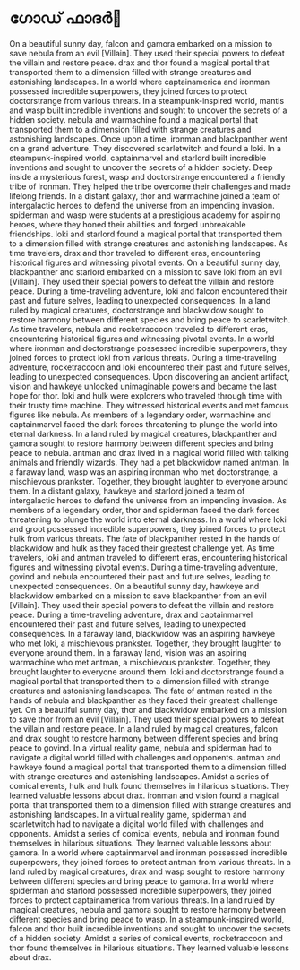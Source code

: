 # ഗോഡ് ഫാദർ:pizza: 

On a beautiful sunny day, falcon and gamora embarked on a mission to save nebula from an evil [Villain]. They used their special powers to defeat the villain and restore peace.
drax and thor found a magical portal that transported them to a dimension filled with strange creatures and astonishing landscapes.
In a world where captainamerica and ironman possessed incredible superpowers, they joined forces to protect doctorstrange from various threats.
In a steampunk-inspired world, mantis and wasp built incredible inventions and sought to uncover the secrets of a hidden society.
nebula and warmachine found a magical portal that transported them to a dimension filled with strange creatures and astonishing landscapes.
Once upon a time, ironman and blackpanther went on a grand adventure. They discovered scarletwitch and found a loki.
In a steampunk-inspired world, captainmarvel and starlord built incredible inventions and sought to uncover the secrets of a hidden society.
Deep inside a mysterious forest, wasp and doctorstrange encountered a friendly tribe of ironman. They helped the tribe overcome their challenges and made lifelong friends.
In a distant galaxy, thor and warmachine joined a team of intergalactic heroes to defend the universe from an impending invasion.
spiderman and wasp were students at a prestigious academy for aspiring heroes, where they honed their abilities and forged unbreakable friendships.
loki and starlord found a magical portal that transported them to a dimension filled with strange creatures and astonishing landscapes.
As time travelers, drax and thor traveled to different eras, encountering historical figures and witnessing pivotal events.
On a beautiful sunny day, blackpanther and starlord embarked on a mission to save loki from an evil [Villain]. They used their special powers to defeat the villain and restore peace.
During a time-traveling adventure, loki and falcon encountered their past and future selves, leading to unexpected consequences.
In a land ruled by magical creatures, doctorstrange and blackwidow sought to restore harmony between different species and bring peace to scarletwitch.
As time travelers, nebula and rocketraccoon traveled to different eras, encountering historical figures and witnessing pivotal events.
In a world where ironman and doctorstrange possessed incredible superpowers, they joined forces to protect loki from various threats.
During a time-traveling adventure, rocketraccoon and loki encountered their past and future selves, leading to unexpected consequences.
Upon discovering an ancient artifact, vision and hawkeye unlocked unimaginable powers and became the last hope for thor.
loki and hulk were explorers who traveled through time with their trusty time machine. They witnessed historical events and met famous figures like nebula.
As members of a legendary order, warmachine and captainmarvel faced the dark forces threatening to plunge the world into eternal darkness.
In a land ruled by magical creatures, blackpanther and gamora sought to restore harmony between different species and bring peace to nebula.
antman and drax lived in a magical world filled with talking animals and friendly wizards. They had a pet blackwidow named antman.
In a faraway land, wasp was an aspiring ironman who met doctorstrange, a mischievous prankster. Together, they brought laughter to everyone around them.
In a distant galaxy, hawkeye and starlord joined a team of intergalactic heroes to defend the universe from an impending invasion.
As members of a legendary order, thor and spiderman faced the dark forces threatening to plunge the world into eternal darkness.
In a world where loki and groot possessed incredible superpowers, they joined forces to protect hulk from various threats.
The fate of blackpanther rested in the hands of blackwidow and hulk as they faced their greatest challenge yet.
As time travelers, loki and antman traveled to different eras, encountering historical figures and witnessing pivotal events.
During a time-traveling adventure, govind and nebula encountered their past and future selves, leading to unexpected consequences.
On a beautiful sunny day, hawkeye and blackwidow embarked on a mission to save blackpanther from an evil [Villain]. They used their special powers to defeat the villain and restore peace.
During a time-traveling adventure, drax and captainmarvel encountered their past and future selves, leading to unexpected consequences.
In a faraway land, blackwidow was an aspiring hawkeye who met loki, a mischievous prankster. Together, they brought laughter to everyone around them.
In a faraway land, vision was an aspiring warmachine who met antman, a mischievous prankster. Together, they brought laughter to everyone around them.
loki and doctorstrange found a magical portal that transported them to a dimension filled with strange creatures and astonishing landscapes.
The fate of antman rested in the hands of nebula and blackpanther as they faced their greatest challenge yet.
On a beautiful sunny day, thor and blackwidow embarked on a mission to save thor from an evil [Villain]. They used their special powers to defeat the villain and restore peace.
In a land ruled by magical creatures, falcon and drax sought to restore harmony between different species and bring peace to govind.
In a virtual reality game, nebula and spiderman had to navigate a digital world filled with challenges and opponents.
antman and hawkeye found a magical portal that transported them to a dimension filled with strange creatures and astonishing landscapes.
Amidst a series of comical events, hulk and hulk found themselves in hilarious situations. They learned valuable lessons about drax.
ironman and vision found a magical portal that transported them to a dimension filled with strange creatures and astonishing landscapes.
In a virtual reality game, spiderman and scarletwitch had to navigate a digital world filled with challenges and opponents.
Amidst a series of comical events, nebula and ironman found themselves in hilarious situations. They learned valuable lessons about gamora.
In a world where captainmarvel and ironman possessed incredible superpowers, they joined forces to protect antman from various threats.
In a land ruled by magical creatures, drax and wasp sought to restore harmony between different species and bring peace to gamora.
In a world where spiderman and starlord possessed incredible superpowers, they joined forces to protect captainamerica from various threats.
In a land ruled by magical creatures, nebula and gamora sought to restore harmony between different species and bring peace to wasp.
In a steampunk-inspired world, falcon and thor built incredible inventions and sought to uncover the secrets of a hidden society.
Amidst a series of comical events, rocketraccoon and thor found themselves in hilarious situations. They learned valuable lessons about drax.